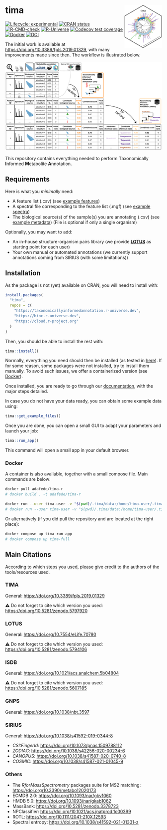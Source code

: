 
<!-- README.md is generated from README.Rmd. Please edit that file -->

# tima <img src='https://raw.githubusercontent.com/taxonomicallyinformedannotation/tima/main/man/figures/logo.svg' align="right" height="139" />

<!-- badges: start -->

[![Lifecycle:
experimental](https://img.shields.io/badge/lifecycle-experimental-orange.svg)](https://lifecycle.r-lib.org/articles/stages.html#experimental)
[![CRAN
status](https://www.r-pkg.org/badges/version/tima)](https://CRAN.R-project.org/package=tima)
[![R-CMD-check](https://github.com/taxonomicallyinformedannotation/tima/actions/workflows/R-CMD-check.yaml/badge.svg)](https://github.com/taxonomicallyinformedannotation/tima/actions/workflows/R-CMD-check.yaml)
[![R-Universe](https://taxonomicallyinformedannotation.r-universe.dev/badges/tima)](https://taxonomicallyinformedannotation.r-universe.dev/tima)
[![Codecov test
coverage](https://codecov.io/gh/taxonomicallyinformedannotation/tima/graph/badge.svg)](https://app.codecov.io/gh/taxonomicallyinformedannotation/tima)
[![Docker](https://badgen.net/badge/icon/docker?icon=docker&label)](https://hub.docker.com/r/adafede/tima-r/)
[![DOI](https://zenodo.org/badge/DOI/10.5281/zenodo.5797920.svg)](https://doi.org/10.5281/zenodo.5797920)
<!-- badges: end -->

The initial work is available at
<https://doi.org/10.3389/fpls.2019.01329>, with many improvements made
since then. The workflow is illustrated below.

![Workflow](https://raw.githubusercontent.com/taxonomicallyinformedannotation/tima/main/man/figures/tima.svg)  

This repository contains everything needed to perform **T**axonomically
**I**nformed **M**etabolite **A**nnotation.

## Requirements

Here is what you *minimally* need:

- A feature list (.csv) (see [example
  features](https://github.com/taxonomicallyinformedannotation/tima-example-files/blob/main/example_features.csv))
- A spectral file corresponding to the feature list (.mgf) (see [example
  spectra](https://github.com/taxonomicallyinformedannotation/tima-example-files/blob/main/example_spectra_mini.mgf))
- The biological source(s) of the sample(s) you are annotating (.csv)
  (see [example
  metadata](https://github.com/taxonomicallyinformedannotation/tima-example-files/blob/main/example_metadata.tsv))
  (File is optional if only a single organism)

Optionally, you may want to add:

- An in-house structure-organism pairs library (we provide
  **[LOTUS](https://lotusnprod.github.io/lotus-manuscript/)** as
  starting point for each user)
- Your own manual or automated annotations (we currently support
  annotations coming from SIRIUS (with some limitations))

## Installation

As the package is not (yet) available on CRAN, you will need to install
with:

``` r
install.packages(
  "tima",
  repos = c(
    "https://taxonomicallyinformedannotation.r-universe.dev",
    "https://bioc.r-universe.dev",
    "https://cloud.r-project.org"
  )
)
```

Then, you should be able to install the rest with:

``` r
tima::install()
```

Normally, everything you need should then be installed (as tested in
[here](https://github.com/taxonomicallyinformedannotation/tima-r/actions/workflows/external-use.yaml)).
If for some reason, some packages were not installed, try to install
them manually. To avoid such issues, we offer a containerized version
(see [Docker](#docker)).

Once installed, you are ready to go through our
[documentation](https://taxonomicallyinformedannotation.github.io/tima/articles/),
with the major steps detailed.

In case you do not have your data ready, you can obtain some example
data using:

``` r
tima::get_example_files()
```

Once you are done, you can open a small GUI to adapt your parameters and
launch your job:

``` r
tima::run_app()
```

This command will open a small app in your default browser.

### Docker

A container is also available, together with a small compose file. Main
commands are below:

``` bash
docker pull adafede/tima-r
# docker build . -t adafede/tima-r
```

``` bash
docker run --user tima-user -v "$(pwd)/.tima/data:/home/tima-user/.tima/data" -p 3838:3838 adafede/tima-r Rscript -e "tima::run_app()"
# docker run --user tima-user -v "$(pwd)/.tima/data:/home/tima-user/.tima/data" adafede/tima-r Rscript -e "tima::tima_full()"
```

Or alternatively (if you did pull the repository and are located at the
right place):

``` bash
docker compose up tima-run-app
# docker compose up tima-full
```

## Main Citations

According to which steps you used, please give credit to the authors of
the tools/resources used.

### TIMA

General: <https://doi.org/10.3389/fpls.2019.01329>

⚠️ Do not forget to cite which version you used:
<https://doi.org/10.5281/zenodo.5797920>

### LOTUS

General: <https://doi.org/10.7554/eLife.70780>

⚠️ Do not forget to cite which version you used:
<https://doi.org/10.5281/zenodo.5794106>

### ISDB

General: <https://doi.org/10.1021/acs.analchem.5b04804>

⚠️ Do not forget to cite which version you used:
<https://doi.org/10.5281/zenodo.5607185>

### GNPS

General: <https://doi.org/10.1038/nbt.3597>

### SIRIUS

General: <https://doi.org/10.1038/s41592-019-0344-8>

- *CSI:FingerId*: <https://doi.org/10.1073/pnas.1509788112>
- *ZODIAC*: <https://doi.org/10.1038/s42256-020-00234-6>
- *CANOPUS*: <https://doi.org/10.1038/s41587-020-0740-8>
- *COSMIC*: <https://doi.org/10.1038/s41587-021-01045-9>

### Others

- The *RforMassSpectrometry* packages suite for MS2 matching:
  <https://doi.org/10.3390/metabo12020173>
- ECMDB 2.0: <https://doi.org/10.1093/nar/gkv1060>
- HMDB 5.0: <https://doi.org/10.1093/nar/gkab1062>
- MassBank: <https://doi.org/10.5281/zenodo.3378723>
- NPClassifier: <https://doi.org/10.1021/acs.jnatprod.1c00399>
- ROTL: <https://doi.org/10.1111/2041-210X.12593>
- Spectral entropy: <https://doi.org/10.1038/s41592-021-01331-z>
